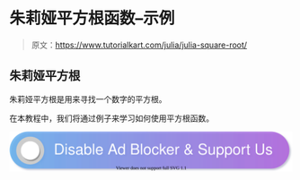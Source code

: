 # 朱莉娅平方根函数–示例

> 原文：<https://www.tutorialkart.com/julia/julia-square-root/>

## 朱莉娅平方根

朱莉娅平方根是用来寻找一个数字的平方根。

在本教程中，我们将通过例子来学习如何使用平方根函数。

[![](img/925da31b32d6bc3827932f6c8afb11bb.png)](https://www.tutorialkart.com/)